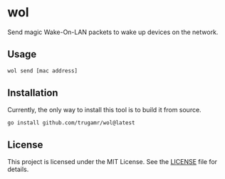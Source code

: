 # wol

Send magic Wake-On-LAN packets to wake up devices on the network.

## Usage

```sh
wol send [mac address]
```

## Installation

Currently, the only way to install this tool is to build it from source.

```
go install github.com/trugamr/wol@latest
```

## License

This project is licensed under the MIT License. See the [LICENSE](LICENSE.md) file for details.